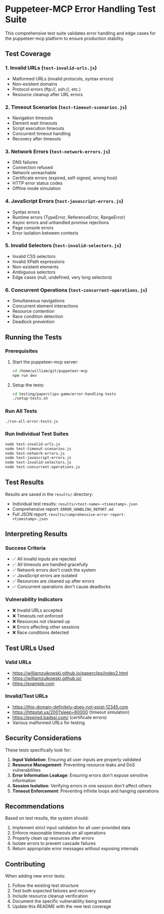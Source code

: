 # Puppeteer-MCP Error Handling Test Suite

This comprehensive test suite validates error handling and edge cases for the puppeteer-mcp platform to ensure production stability.

## Test Coverage

### 1. Invalid URLs (`test-invalid-urls.js`)
- Malformed URLs (invalid protocols, syntax errors)
- Non-existent domains
- Protocol errors (ftp://, ssh://, etc.)
- Resource cleanup after URL errors

### 2. Timeout Scenarios (`test-timeout-scenarios.js`)
- Navigation timeouts
- Element wait timeouts
- Script execution timeouts
- Concurrent timeout handling
- Recovery after timeouts

### 3. Network Errors (`test-network-errors.js`)
- DNS failures
- Connection refused
- Network unreachable
- Certificate errors (expired, self-signed, wrong host)
- HTTP error status codes
- Offline mode simulation

### 4. JavaScript Errors (`test-javascript-errors.js`)
- Syntax errors
- Runtime errors (TypeError, ReferenceError, RangeError)
- Async errors and unhandled promise rejections
- Page console errors
- Error isolation between contexts

### 5. Invalid Selectors (`test-invalid-selectors.js`)
- Invalid CSS selectors
- Invalid XPath expressions
- Non-existent elements
- Ambiguous selectors
- Edge cases (null, undefined, very long selectors)

### 6. Concurrent Operations (`test-concurrent-operations.js`)
- Simultaneous navigations
- Concurrent element interactions
- Resource contention
- Race condition detection
- Deadlock prevention

## Running the Tests

### Prerequisites
1. Start the puppeteer-mcp server:
   ```bash
   cd /home/william/git/puppeteer-mcp
   npm run dev
   ```

2. Setup the tests:
   ```bash
   cd testing/paperclips-game/error-handling-tests
   ./setup-tests.sh
   ```

### Run All Tests
```bash
./run-all-error-tests.js
```

### Run Individual Test Suites
```bash
node test-invalid-urls.js
node test-timeout-scenarios.js
node test-network-errors.js
node test-javascript-errors.js
node test-invalid-selectors.js
node test-concurrent-operations.js
```

## Test Results

Results are saved in the `results/` directory:
- Individual test results: `results/<test-name>-<timestamp>.json`
- Comprehensive report: `ERROR_HANDLING_REPORT.md`
- Full JSON report: `results/comprehensive-error-report-<timestamp>.json`

## Interpreting Results

### Success Criteria
- ✅ All invalid inputs are rejected
- ✅ All timeouts are handled gracefully
- ✅ Network errors don't crash the system
- ✅ JavaScript errors are isolated
- ✅ Resources are cleaned up after errors
- ✅ Concurrent operations don't cause deadlocks

### Vulnerability Indicators
- ❌ Invalid URLs accepted
- ❌ Timeouts not enforced
- ❌ Resources not cleaned up
- ❌ Errors affecting other sessions
- ❌ Race conditions detected

## Test URLs Used

### Valid URLs
- https://williamzujkowski.github.io/paperclips/index2.html
- https://williamzujkowski.github.io/
- https://example.com

### Invalid/Test URLs
- https://this-domain-definitely-does-not-exist-12345.com
- https://httpstat.us/200?sleep=60000 (timeout simulation)
- https://expired.badssl.com/ (certificate errors)
- Various malformed URLs for testing

## Security Considerations

These tests specifically look for:
1. **Input Validation**: Ensuring all user inputs are properly validated
2. **Resource Management**: Preventing resource leaks and DoS vulnerabilities
3. **Error Information Leakage**: Ensuring errors don't expose sensitive information
4. **Session Isolation**: Verifying errors in one session don't affect others
5. **Timeout Enforcement**: Preventing infinite loops and hanging operations

## Recommendations

Based on test results, the system should:
1. Implement strict input validation for all user-provided data
2. Enforce reasonable timeouts on all operations
3. Properly clean up resources after errors
4. Isolate errors to prevent cascade failures
5. Return appropriate error messages without exposing internals

## Contributing

When adding new error tests:
1. Follow the existing test structure
2. Test both expected failures and recovery
3. Include resource cleanup verification
4. Document the specific vulnerability being tested
5. Update this README with the new test coverage
